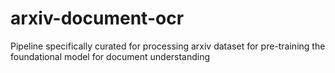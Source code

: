 # arxiv-document-ocr
Pipeline specifically curated for processing arxiv dataset for pre-training the foundational model for document understanding
